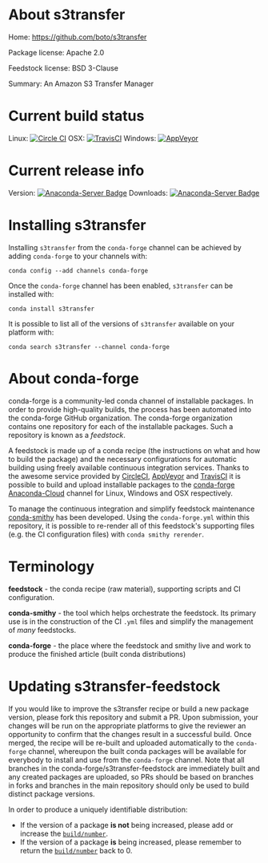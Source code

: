 About s3transfer
================

Home: https://github.com/boto/s3transfer

Package license: Apache 2.0

Feedstock license: BSD 3-Clause

Summary: An Amazon S3 Transfer Manager



Current build status
====================

Linux: [![Circle CI](https://circleci.com/gh/conda-forge/s3transfer-feedstock.svg?style=shield)](https://circleci.com/gh/conda-forge/s3transfer-feedstock)
OSX: [![TravisCI](https://travis-ci.org/conda-forge/s3transfer-feedstock.svg?branch=master)](https://travis-ci.org/conda-forge/s3transfer-feedstock)
Windows: [![AppVeyor](https://ci.appveyor.com/api/projects/status/github/conda-forge/s3transfer-feedstock?svg=True)](https://ci.appveyor.com/project/conda-forge/s3transfer-feedstock/branch/master)

Current release info
====================
Version: [![Anaconda-Server Badge](https://anaconda.org/conda-forge/s3transfer/badges/version.svg)](https://anaconda.org/conda-forge/s3transfer)
Downloads: [![Anaconda-Server Badge](https://anaconda.org/conda-forge/s3transfer/badges/downloads.svg)](https://anaconda.org/conda-forge/s3transfer)

Installing s3transfer
=====================

Installing `s3transfer` from the `conda-forge` channel can be achieved by adding `conda-forge` to your channels with:

```
conda config --add channels conda-forge
```

Once the `conda-forge` channel has been enabled, `s3transfer` can be installed with:

```
conda install s3transfer
```

It is possible to list all of the versions of `s3transfer` available on your platform with:

```
conda search s3transfer --channel conda-forge
```


About conda-forge
=================

conda-forge is a community-led conda channel of installable packages.
In order to provide high-quality builds, the process has been automated into the
conda-forge GitHub organization. The conda-forge organization contains one repository
for each of the installable packages. Such a repository is known as a *feedstock*.

A feedstock is made up of a conda recipe (the instructions on what and how to build
the package) and the necessary configurations for automatic building using freely
available continuous integration services. Thanks to the awesome service provided by
[CircleCI](https://circleci.com/), [AppVeyor](http://www.appveyor.com/)
and [TravisCI](https://travis-ci.org/) it is possible to build and upload installable
packages to the [conda-forge](https://anaconda.org/conda-forge)
[Anaconda-Cloud](http://docs.anaconda.org/) channel for Linux, Windows and OSX respectively.

To manage the continuous integration and simplify feedstock maintenance
[conda-smithy](http://github.com/conda-forge/conda-smithy) has been developed.
Using the ``conda-forge.yml`` within this repository, it is possible to re-render all of
this feedstock's supporting files (e.g. the CI configuration files) with ``conda smithy rerender``.


Terminology
===========

**feedstock** - the conda recipe (raw material), supporting scripts and CI configuration.

**conda-smithy** - the tool which helps orchestrate the feedstock.
                   Its primary use is in the construction of the CI ``.yml`` files
                   and simplify the management of *many* feedstocks.

**conda-forge** - the place where the feedstock and smithy live and work to
                  produce the finished article (built conda distributions)


Updating s3transfer-feedstock
=============================

If you would like to improve the s3transfer recipe or build a new
package version, please fork this repository and submit a PR. Upon submission,
your changes will be run on the appropriate platforms to give the reviewer an
opportunity to confirm that the changes result in a successful build. Once
merged, the recipe will be re-built and uploaded automatically to the
`conda-forge` channel, whereupon the built conda packages will be available for
everybody to install and use from the `conda-forge` channel.
Note that all branches in the conda-forge/s3transfer-feedstock are
immediately built and any created packages are uploaded, so PRs should be based
on branches in forks and branches in the main repository should only be used to
build distinct package versions.

In order to produce a uniquely identifiable distribution:
 * If the version of a package **is not** being increased, please add or increase
   the [``build/number``](http://conda.pydata.org/docs/building/meta-yaml.html#build-number-and-string).
 * If the version of a package **is** being increased, please remember to return
   the [``build/number``](http://conda.pydata.org/docs/building/meta-yaml.html#build-number-and-string)
   back to 0.
